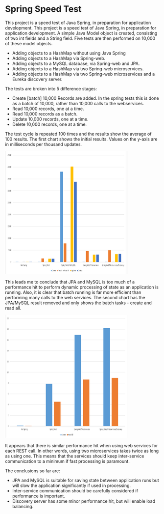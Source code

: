 # Spring Speed Test

This project is a speed test of Java Spring, in preparation for application development.
This project is a speed test of Java Spring, in preparation for application development. A simple Java Model object is created, consisting of two int fields and a String field. Five tests are then performed on 10,000 of these model objects.

<UL>
  <LI>Adding objects to a HashMap without using Java Spring</LI>
  <LI>Adding objects to a HashMap via Spring-web.</LI>
  <LI>Adding objects to a MySQL database, via Spring-web and JPA.</LI>
  <LI>Adding objects to a HashMap via two Spring-web microservices.</LI>
  <LI>Adding objects to a HashMap via two Spring-web microservices and a Eureka discovery server.</LI>
</UL>

The tests are broken into 5 difference stages:

<UL>
  <LI>Create [batch] 10,000 Records are added. In the spring tests this is done as a batch of 10,000, rather than 10,000 calls to the webservices.</LI>
  <LI>Read 10,000 records, one at a time.</LI>
  <LI>Read 10,000 records as a batch.</LI>
  <LI>Update 10,000 records, one at a time.</LI>
  <LI>Delete 10,000 records, one at a time.</LI>
</UL>

The test cycle is repeated 100 times and the results show the average of 100 results. The first chart shows the initial results. Values on the y-axis are in milliseconds per thousand updates.

<img src="SpringSpeedTestResults/SpringSpeedTestResults/SST_Chart1.png" width=400 height=400></img>

This leads me to conclude that JPA and MySQL is too much of a performance hit to perform dynamic processing of state as an application is running. Also, it is clear that batch running is far more efficient than performing many calls to the web services. The second chart has the JPA/MySQL result removed and only shows the batch tasks - create and read all.

<img src="SpringSpeedTestResults/SpringSpeedTestResults/SST_Chart2.png" width=400 height=400></img>

It appears that there is similar performance hit when using web services for each REST call. In other words, using two microservices takes twice as long as using one. This means that the services should keep inter-service communication to a minimum if fast processing is paramount.

The conclusions so far are:

<UL>
  <LI>JPA and MySQL is suitable for saving state between application runs but will slow the application significantly if used in processing.</LI>
  <LI>Inter-service communication should be carefully considered if performance is important.</LI>
  <LI>Discovery server has some minor performance hit, but will enable load balancing.</LI>
</UL>
